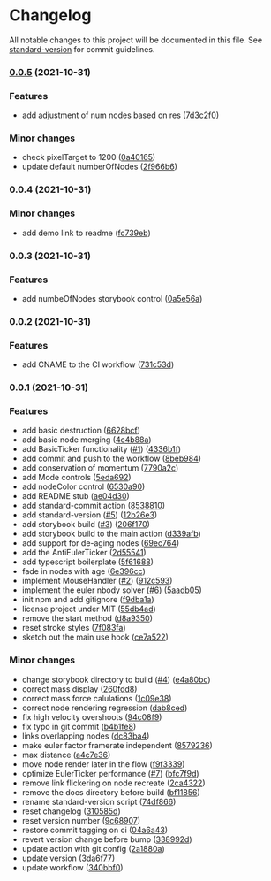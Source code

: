 # Changelog

All notable changes to this project will be documented in this file. See [standard-version](https://github.com/conventional-changelog/standard-version) for commit guidelines.

### [0.0.5](https://github.com/david-polak/nodal-background/compare/v0.0.4...v0.0.5) (2021-10-31)


### Features

* add adjustment of num nodes based on res ([7d3c2f0](https://github.com/david-polak/nodal-background/commit/7d3c2f014d06cbd2ad4ba5740d065de6e7bb2e61))


### Minor changes

* check pixelTarget to 1200 ([0a40165](https://github.com/david-polak/nodal-background/commit/0a40165bcbf1dbc047a3bb522cd0100c287677ab))
* update default numberOfNodes ([2f966b6](https://github.com/david-polak/nodal-background/commit/2f966b6d3fb6d66d2b293dd14d5a03e33907a520))

### 0.0.4 (2021-10-31)


### Minor changes

* add demo link to readme ([fc739eb](https://github.com/david-polak/nodal-background/commit/fc739eb9fe7e78389ce7fecc0ad5e925122b2b73))

### 0.0.3 (2021-10-31)


### Features

* add numbeOfNodes storybook control ([0a5e56a](https://github.com/david-polak/nodal-background/commit/0a5e56a87195bff70fce493eefc365c4b8f98b54))

### 0.0.2 (2021-10-31)


### Features

* add CNAME to the CI workflow ([731c53d](https://github.com/david-polak/nodal-background/commit/731c53d952b61ea7b86dfbda439011fc1d02e03e))

### 0.0.1 (2021-10-31)


### Features

* add basic destruction ([6628bcf](https://github.com/david-polak/nodal-background/commit/6628bcf83accafa413205ee9fd127df4e341665c))
* add basic node merging ([4c4b88a](https://github.com/david-polak/nodal-background/commit/4c4b88a2b8f4c0d0499d3e2c88711265e5b2d92d))
* add BasicTicker functionality ([#1](https://github.com/david-polak/nodal-background/issues/1)) ([4336b1f](https://github.com/david-polak/nodal-background/commit/4336b1fad7e6ea4adeb6b02c4f23d0782c356eb0))
* add commit and push to the workflow ([8beb984](https://github.com/david-polak/nodal-background/commit/8beb984d25e2e00f6e4b4df4eb7fb849df29915c))
* add conservation of momentum ([7790a2c](https://github.com/david-polak/nodal-background/commit/7790a2ca5dee936a9839527b3b4219a776d0adc1))
* add Mode controls ([5eda692](https://github.com/david-polak/nodal-background/commit/5eda692e57d19792573d1778ab77d778433f7d00))
* add nodeColor control ([6530a90](https://github.com/david-polak/nodal-background/commit/6530a9085b3aa70a6a6f1ce1522e2c4d39a03460))
* add README stub ([ae04d30](https://github.com/david-polak/nodal-background/commit/ae04d30a00a34af05c8485ded25ad162b8ddf38a))
* add standard-commit action ([8538810](https://github.com/david-polak/nodal-background/commit/8538810dac9823d86cd2bb6aba9ffb1035f95baa))
* add standard-version ([#5](https://github.com/david-polak/nodal-background/issues/5)) ([12b26e3](https://github.com/david-polak/nodal-background/commit/12b26e341be7b7b1e70227f83ca0b00f15a812c6))
* add storybook build ([#3](https://github.com/david-polak/nodal-background/issues/3)) ([206f170](https://github.com/david-polak/nodal-background/commit/206f1705200e5a233fcb44f85acf4bc0667da8ba))
* add storybook build to the main action ([d339afb](https://github.com/david-polak/nodal-background/commit/d339afbd7b117e4bd3bd934ce5d3ab8157df57b3))
* add support for de-aging nodes ([69ec764](https://github.com/david-polak/nodal-background/commit/69ec764b4710482b61de31d388843c7dae002209))
* add the AntiEulerTicker ([2d55541](https://github.com/david-polak/nodal-background/commit/2d5554133ddae50be4ce416c756d048dc90dd8cc))
* add typescript boilerplate ([5f61688](https://github.com/david-polak/nodal-background/commit/5f616886d0b2db0115b6e9ae760fc92f079c227c))
* fade in nodes with age ([6e396cc](https://github.com/david-polak/nodal-background/commit/6e396cc185a283226b0fafcaba4c3fe722f0088e))
* implement MouseHandler ([#2](https://github.com/david-polak/nodal-background/issues/2)) ([912c593](https://github.com/david-polak/nodal-background/commit/912c593bd3ab699038190a47f9fc2c1618783aff))
* implement the euler nbody solver ([#6](https://github.com/david-polak/nodal-background/issues/6)) ([5aadb05](https://github.com/david-polak/nodal-background/commit/5aadb055bb49f471e2fa5c5074d4b6f4b13e5986))
* init npm and add gitignore ([f9dba1a](https://github.com/david-polak/nodal-background/commit/f9dba1a68419d11d2bec9a56aa8dc791b29c88b5))
* license project under MIT ([55db4ad](https://github.com/david-polak/nodal-background/commit/55db4adefe783faefad02202a25f1c08b4fe2dd2))
* remove the start method ([d8a9350](https://github.com/david-polak/nodal-background/commit/d8a9350321a746af7ee35b82199da8c9da4e152e))
* reset stroke styles ([7f083fa](https://github.com/david-polak/nodal-background/commit/7f083fa7b7395d76ee947b8ac4501aa93b748758))
* sketch out the main use hook ([ce7a522](https://github.com/david-polak/nodal-background/commit/ce7a522d5f89b345bcd58cada4b7ecd08b91781f))


### Minor changes

* change storybook directory to build ([#4](https://github.com/david-polak/nodal-background/issues/4)) ([e4a80bc](https://github.com/david-polak/nodal-background/commit/e4a80bc025fb95af93b72704bf93a486af99518e))
* correct mass display ([260fdd8](https://github.com/david-polak/nodal-background/commit/260fdd8403b6a6f8178a6010148c9c48e5cf1d50))
* correct mass force calulations ([1c09e38](https://github.com/david-polak/nodal-background/commit/1c09e380e5c1ada43ee3d30fa8d42c16c93a776c))
* correct node rendering regression ([dab8ced](https://github.com/david-polak/nodal-background/commit/dab8ced7eacfde1d258152559aff3f64a33f3894))
* fix high velocity overshoots ([94c08f9](https://github.com/david-polak/nodal-background/commit/94c08f9afcbef96f7be5acda66414c39c54320b9))
* fix typo in git commit ([b4b1fe8](https://github.com/david-polak/nodal-background/commit/b4b1fe84d1df127fde80a3c2bdfa18b972b8ccca))
* links overlapping nodes ([dc83ba4](https://github.com/david-polak/nodal-background/commit/dc83ba4e9c0be72cae607ce0add27539ca69f5e4))
* make euler factor framerate independent ([8579236](https://github.com/david-polak/nodal-background/commit/857923624426eee1cd710578794d8964d7aa417e))
* max distance ([a4c7e36](https://github.com/david-polak/nodal-background/commit/a4c7e36d25c2eea7c05c3eb859623e2747e4df38))
* move node render later in the flow ([f9f3339](https://github.com/david-polak/nodal-background/commit/f9f3339a1438e5c91fba7015f465b37574248edd))
* optimize EulerTicker performance ([#7](https://github.com/david-polak/nodal-background/issues/7)) ([bfc7f9d](https://github.com/david-polak/nodal-background/commit/bfc7f9d381addeb939768e18596a52e3c6728f97))
* remove link flickering on node recreate ([2ca4322](https://github.com/david-polak/nodal-background/commit/2ca43220b409d2899311503bc9ae1a3339b238dd))
* remove the docs directory before build ([bf11856](https://github.com/david-polak/nodal-background/commit/bf118561eaacad29a0f88c1d2ad27ad0b23b3e92))
* rename standard-version script ([74df866](https://github.com/david-polak/nodal-background/commit/74df86613d248f02d91061312a9aedf2276039e8))
* reset changelog ([310585d](https://github.com/david-polak/nodal-background/commit/310585dc95dd124dc35df5e737fbabb57d47fa1d))
* reset version number ([9c68907](https://github.com/david-polak/nodal-background/commit/9c68907e7bdb3640207a814701fcb515b9e354fc))
* restore commit tagging on ci ([04a6a43](https://github.com/david-polak/nodal-background/commit/04a6a43191f78401752723c2430441992a9814c7))
* revert version change before bump ([338992d](https://github.com/david-polak/nodal-background/commit/338992d7c7fa2777ee26e386af13887db20fabb7))
* update action with git config ([2a1880a](https://github.com/david-polak/nodal-background/commit/2a1880a99991efe6ed51e851bcb05720ac3a9017))
* update version ([3da6f77](https://github.com/david-polak/nodal-background/commit/3da6f77809c98d1845913a77946c361933f24447))
* update workflow ([340bbf0](https://github.com/david-polak/nodal-background/commit/340bbf01deb238f8635c7a002c4c01455daf484e))
